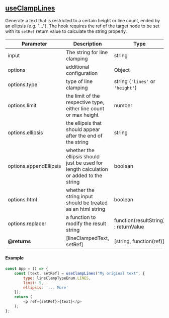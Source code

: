 ## [useClampLines](useClampLines.js)
Generate a text that is restricted to a certain height or line count, ended by an ellipsis (e.g. "...").
The hook requires the ref of the target node to be set with its `setRef` return value to calculate the string properly.

| Parameter | Description | Type | Default/required |
|------|--------------|-----------|-------------|
|input | The string for line clamping | string | required |
|options| additional configuration | Object |`{}`|
|options.type | type of line clamping | string (`'lines'` or `'height'`) | `'lines'` |
|options.limit| the limit of the respective type, either line count or max height | number | `3` |
|options.ellipsis | the ellipsis that should appear after the end of the string | string | `'...'` |
|options.appendEllipsis | whether the ellipsis should just be used for length calculation or added to the string | boolean | `true` |
|options.html | whether the string input should be treated as an html string | boolean | `false` |
|options.replacer | a function to modify the result string | function(resultString) : returnValue | `v => v` |
| **@returns** | [lineClampedText, setRef] | [string, function(ref)] | |

#### Example

```javascript
const App = () => {
    const [text, setRef] = useClampLines("My original text", {
        type: lineClampTypeEnum.LINES,
        limit: 5,
        ellipsis: '... More'
    });
    return (
        <p ref={setRef}>{text}</p>
    );
};
```
